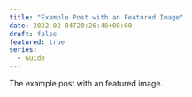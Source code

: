 ```yaml
---
title: "Example Post with an Featured Image"
date: 2022-02-04T20:26:48+08:00
draft: false
featured: true
series:
  - Guide
---
```


The example post with an featured image.

<!--more-->
